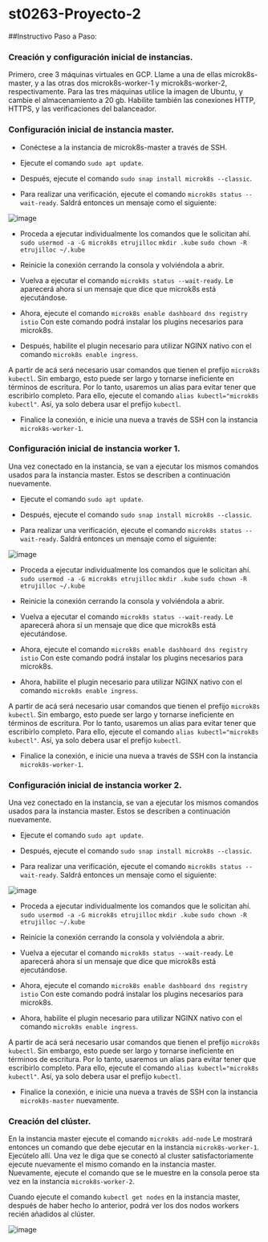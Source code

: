 # st0263-Proyecto-2

##Instructivo Paso a Paso:

### Creación y configuración inicial de instancias.
Primero, cree 3 máquinas virtuales en GCP. Llame a una de ellas microk8s-master, y a las otras dos microk8s-worker-1 y microk8s-worker-2, respectivamente. Para las tres máquinas utilice la imagen de Ubuntu, y cambie el almacenamiento a 20 gb. Habilite también las conexiones HTTP, HTTPS, y las verificaciones del balanceador.

### Configuración inicial de instancia master.
- Conéctese a la instancia de microk8s-master a través de SSH.
  
- Ejecute el comando ```sudo apt update```.
  
- Después, ejecute el comando ```sudo snap install microk8s --classic```.
  
- Para realizar una verificación, ejecute el comando ```microk8s status --wait-ready```.
Saldrá entonces un mensaje como el siguiente:

![image](https://github.com/EsteTruji/st0263-Proyecto-2/assets/82886890/443f0b3f-ac09-4343-a47e-11652977718a)

- Proceda a ejecutar individualmente los comandos que le solicitan ahí.
```sudo usermod -a -G microk8s etrujilloc```
```mkdir .kube```
```sudo chown -R etrujilloc ~/.kube```

- Reinicie la conexión cerrando la consola y volviéndola a abrir.
  
- Vuelva a ejecutar el comando ```microk8s status --wait-ready```.
Le aparecerá ahora sí un mensaje que dice que microk8s está ejecutándose.

- Ahora, ejecute el comando ```microk8s enable dashboard dns registry istio```
Con este comando podrá instalar los plugins necesarios para microk8s.

- Después, habilite el plugin necesario para utilizar NGINX nativo con el comando ```microk8s enable ingress```.

A partir de acá será necesario usar comandos que tienen el prefijo ```microk8s kubectl```. Sin embargo, esto puede ser largo y tornarse ineficiente en términos de escritura. Por lo tanto, usaremos un alias para evitar tener que escribirlo completo. Para ello, ejecute el comando ```alias kubectl="microk8s kubectl"```. Así, ya solo debera usar el prefijo ```kubectl```.

- Finalice la conexión, e inicie una nueva a través de SSH con la instancia ```microk8s-worker-1```.

### Configuración inicial de instancia worker 1.
Una vez conectado en la instancia, se van a ejecutar los mismos comandos usados para la instancia master. Estos se describen a continuación nuevamente.

- Ejecute el comando ```sudo apt update```.
  
- Después, ejecute el comando ```sudo snap install microk8s --classic```.
  
- Para realizar una verificación, ejecute el comando ```microk8s status --wait-ready```.
Saldrá entonces un mensaje como el siguiente:

![image](https://github.com/EsteTruji/st0263-Proyecto-2/assets/82886890/443f0b3f-ac09-4343-a47e-11652977718a)

- Proceda a ejecutar individualmente los comandos que le solicitan ahí.
```sudo usermod -a -G microk8s etrujilloc```
```mkdir .kube```
```sudo chown -R etrujilloc ~/.kube```

- Reinicie la conexión cerrando la consola y volviéndola a abrir.
  
- Vuelva a ejecutar el comando ```microk8s status --wait-ready```.
Le aparecerá ahora sí un mensaje que dice que microk8s está ejecutándose.

- Ahora, ejecute el comando ```microk8s enable dashboard dns registry istio```
Con este comando podrá instalar los plugins necesarios para microk8s.

- Ahora, habilite el plugin necesario para utilizar NGINX nativo con el comando ```microk8s enable ingress```.

A partir de acá será necesario usar comandos que tienen el prefijo ```microk8s kubectl```. Sin embargo, esto puede ser largo y tornarse ineficiente en términos de escritura. Por lo tanto, usaremos un alias para evitar tener que escribirlo completo. Para ello, ejecute el comando ```alias kubectl="microk8s kubectl"```. Así, ya solo debera usar el prefijo ```kubectl```.

- Finalice la conexión, e inicie una nueva a través de SSH con la instancia ```microk8s-worker-1```.


### Configuración inicial de instancia worker 2.
Una vez conectado en la instancia, se van a ejecutar los mismos comandos usados para la instancia master. Estos se describen a continuación nuevamente.

- Ejecute el comando ```sudo apt update```.
  
- Después, ejecute el comando ```sudo snap install microk8s --classic```.
  
- Para realizar una verificación, ejecute el comando ```microk8s status --wait-ready```.
Saldrá entonces un mensaje como el siguiente:

![image](https://github.com/EsteTruji/st0263-Proyecto-2/assets/82886890/443f0b3f-ac09-4343-a47e-11652977718a)

- Proceda a ejecutar individualmente los comandos que le solicitan ahí.
```sudo usermod -a -G microk8s etrujilloc```
```mkdir .kube```
```sudo chown -R etrujilloc ~/.kube```

- Reinicie la conexión cerrando la consola y volviéndola a abrir.
  
- Vuelva a ejecutar el comando ```microk8s status --wait-ready```.
Le aparecerá ahora sí un mensaje que dice que microk8s está ejecutándose.

- Ahora, ejecute el comando ```microk8s enable dashboard dns registry istio```
Con este comando podrá instalar los plugins necesarios para microk8s.

- Ahora, habilite el plugin necesario para utilizar NGINX nativo con el comando ```microk8s enable ingress```.

A partir de acá será necesario usar comandos que tienen el prefijo ```microk8s kubectl```. Sin embargo, esto puede ser largo y tornarse ineficiente en términos de escritura. Por lo tanto, usaremos un alias para evitar tener que escribirlo completo. Para ello, ejecute el comando ```alias kubectl="microk8s kubectl"```. Así, ya solo debera usar el prefijo ```kubectl```.

- Finalice la conexión, e inicie una nueva a través de SSH con la instancia ```microk8s-master``` nuevamente.

### Creación del clúster.

En la instancia master ejecute el comando ```microk8s add-node```
Le mostrará entonces un comando que debe ejecutar en la instancia ```microk8s-worker-1```. Ejecútelo allí.
Una vez le diga que se conectó al cluster satisfactoriamente ejecute nuevamente el mismo comando en la instancia master. Nuevamente, ejecute el comando que se le muestre en la consola peroe sta vez en la instancia ```microk8s-worker-2```. 

Cuando ejecute el comando ```kubectl get nodes``` en la instancia master, después de haber hecho lo anterior, podrá ver los dos nodos workers recién añadidos al clúster.

![image](https://github.com/EsteTruji/st0263-Proyecto-2/assets/82886890/ca8be860-01a9-47fa-bdee-2a7c23c38577)







